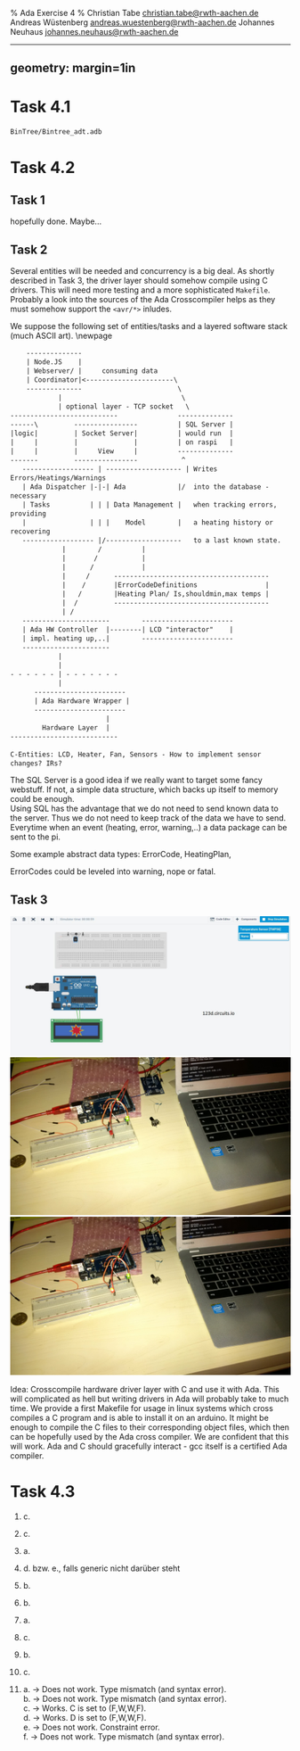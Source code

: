 % Ada Exercise 4
% Christian Tabe <christian.tabe@rwth-aachen.de>
  Andreas Wüstenberg <andreas.wuestenberg@rwth-aachen.de>
  Johannes Neuhaus <johannes.neuhaus@rwth-aachen.de>


---
geometry: margin=1in
---

# Task 4.1

   `BinTree/Bintree_adt.adb`


# Task 4.2

## Task 1

   hopefully done. Maybe...

## Task 2

   Several entities will be needed and concurrency is a big deal.
   As shortly described in Task 3, the driver layer should somehow
   compile using C drivers. This will need more testing and a more
   sophisticated `Makefile`. Probably a look into the sources of the
   Ada Crosscompiler helps as they must somehow support the `<avr/*>`
   inludes.  

   We suppose the following set of entities/tasks and a layered software 
   stack (much ASCII art).
\newpage

```
    --------------
    | Node.JS    |
    | Webserver/ |     consuming data
    | Coordinator|<----------------------\
    --------------                        \
            |                              \
            | optional layer - TCP socket   \
---------------------------               --------------
------\         ----------------          | SQL Server |
|logic|         | Socket Server|          | would run  |
|     |         |              |          | on raspi   | 
|     |         |     View     |          --------------
-------         ----------------           ^
   ------------------ | ------------------- | Writes Errors/Heatings/Warnings
   | Ada Dispatcher |-|-| Ada             |/  into the database - necessary
   | Tasks          | | | Data Management |   when tracking errors, providing
   |                | | |    Model        |   a heating history or recovering  
   ------------------ |/-------------------   to a last known state.
             |        /          |             
             |       /           |
             |      /            |
             |     /      ---------------------------------------
             |    /       |ErrorCodeDefinitions                 |
             |   /        |Heating Plan/ Is,shouldmin,max temps |
             |  /         ---------------------------------------
             | /
   ----------------------        -----------------------
   | Ada HW Controller  |--------| LCD "interactor"    |
   | impl. heating up,..|        -----------------------
   ----------------------
            |
            |
- - - - - - | - - - - - - -
            |
      -----------------------
      | Ada Hardware Wrapper |
      -----------------------
                        |
        Hardware Layer  |
---------------------------

C-Entities: LCD, Heater, Fan, Sensors - How to implement sensor changes? IRs? 

```

The SQL Server is a good idea if we really want to target some fancy webstuff.
If not, a simple data structure, which backs up itself to memory could be enough.  
Using SQL has the advantage that we do not need to send known data 
to the server. Thus we do not need to keep track of the data we have to send.
Everytime when an event (heating, error, warning,..) a data package can be sent
to the pi.  

Some example abstract data types: ErrorCode, HeatingPlan,

ErrorCodes could be leveled into warning, nope or fatal.

## Task 3
  ![Simulator shows error](img/AdaError.jpg)  
  ![LED C Cross Compiler](img/led1.jpg)  
  ![LED C Cross Compiler](img/led2.jpg)  
  
  Idea: Crosscompile hardware driver layer with C and use it with Ada. This will
  complicated as hell but writing drivers in Ada will probably take to much time.
  We provide a first Makefile for usage in linux systems which cross compiles 
  a C program and is able to install it on an arduino. It might be enough to
  compile the C files to their corresponding object files, which then can be 
  hopefully used by the Ada cross compiler. We are confident that this will work.
  Ada and C should gracefully interact - gcc itself is a certified Ada compiler.


# Task 4.3

1) c.

2) c.

3) a.

4) d. bzw. e., falls generic nicht darüber steht

5) b.

6) b.

7) a.

8) c.

9) b.

11) c.

12)   
    a. -> Does not work.  Type mismatch (and syntax error).  
    b. -> Does not work.  Type mismatch (and syntax error).  
    c. -> Works.  C is set to (F,W,W,F).  
    d. -> Works.  D is set to (F,W,W,F).  
    e. -> Does not work. Constraint error.    
    f. -> Does not work. Type mismatch (and syntax error).  
